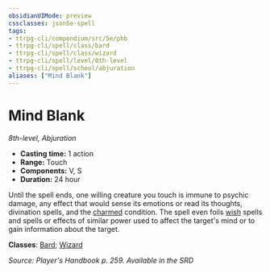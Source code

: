 ```yaml
---
obsidianUIMode: preview
cssclasses: json5e-spell
tags:
- ttrpg-cli/compendium/src/5e/phb
- ttrpg-cli/spell/class/bard
- ttrpg-cli/spell/class/wizard
- ttrpg-cli/spell/level/8th-level
- ttrpg-cli/spell/school/abjuration
aliases: ["Mind Blank"]
---
```

# Mind Blank
*8th-level, Abjuration*  

- **Casting time:** 1 action
- **Range:** Touch
- **Components:** V, S
- **Duration:** 24 hour

Until the spell ends, one willing creature you touch is immune to psychic damage, any effect that would sense its emotions or read its thoughts, divination spells, and the [charmed](3-Mechanics/CLI/rules/conditions.md#Charmed) condition. The spell even foils [wish](3-Mechanics/CLI/spells/wish.md) spells and spells or effects of similar power used to affect the target's mind or to gain information about the target.

**Classes**: [Bard](list-spells-classes-bard); [Wizard](list-spells-classes-wizard)

*Source: Player's Handbook p. 259. Available in the <span title='Systems Reference Document (5.1)'>SRD</span>*